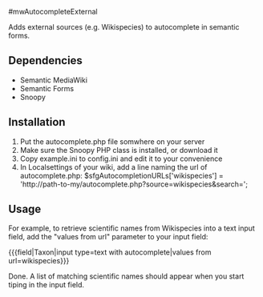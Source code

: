 #mwAutocompleteExternal

Adds external sources (e.g. Wikispecies) to autocomplete in semantic forms.

## Dependencies
* Semantic MediaWiki
* Semantic Forms
* Snoopy

## Installation
1. Put the autocomplete.php file somwhere on your server
2. Make sure the Snoopy PHP class is installed, or download it
3. Copy example.ini to config.ini and edit it to your convenience
4. In Localsettings of your wiki, add a line naming the url of autocomplete.php:
 $sfgAutocompletionURLs['wikispecies'] = 'http://path-to-my/autocomplete.php?source=wikispecies&search=<substr>'; 

## Usage
For example, to retrieve scientific names from Wikispecies into a text input field, add the "values from url" parameter to your input field:

 {{{field|Taxon|input type=text with autocomplete|values from url=wikispecies}}}
 
Done. A list of matching scientific names should appear when you start tiping in the input field.